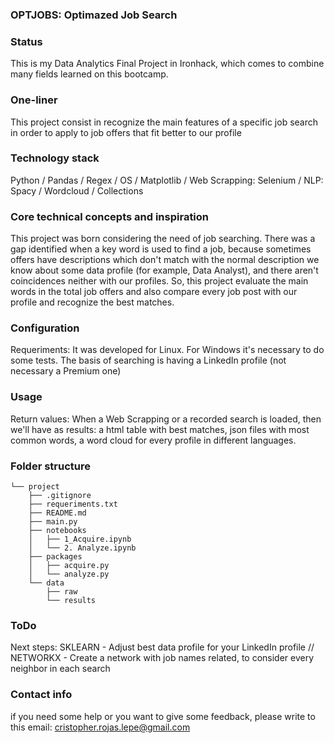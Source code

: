 
### OPTJOBS: Optimazed Job Search

### **Status**
This is my Data Analytics Final Project in Ironhack, which comes to combine many fields learned on this bootcamp.

### **One-liner**
This project consist in recognize the main features of a specific job search in order to apply to job offers that fit better to our profile

### **Technology stack**
Python / Pandas / Regex / OS / Matplotlib / Web Scrapping: Selenium / NLP: Spacy / Wordcloud / Collections

### **Core technical concepts and inspiration**
This project was born considering the need of job searching. There was a gap identified when a key word is used to find a job, because sometimes offers have descriptions which don't match with the normal description we know about some data profile (for example, Data Analyst), and there aren't coincidences neither with our profiles.
So, this project evaluate the main words in the total job offers and also compare every job post with our profile and recognize the best matches.

### **Configuration**
Requeriments: It was developed for Linux. For Windows it's necessary to do some tests. The basis of searching is having a LinkedIn profile (not necessary a Premium one)

### **Usage**
Return values: When a Web Scrapping or a recorded search is loaded, then we'll have as results: a html table with best matches, json files with most common words, a word cloud for every profile in different languages.

### **Folder structure**
```
└── project
    ├── .gitignore
    ├── requeriments.txt
    ├── README.md
    ├── main.py
    ├── notebooks
    │   ├── 1_Acquire.ipynb
    │   └── 2. Analyze.ipynb
    ├── packages
    │   ├── acquire.py
    │   └── analyze.py
    └── data
        ├── raw
        └── results
```

### **ToDo**
Next steps: SKLEARN - Adjust best data profile for your LinkedIn profile // NETWORKX - Create a network with job names related, to consider every neighbor in each search

### **Contact info**
if you need some help or you want to give some feedback, please write to this email: cristopher.rojas.lepe@gmail.com
 
